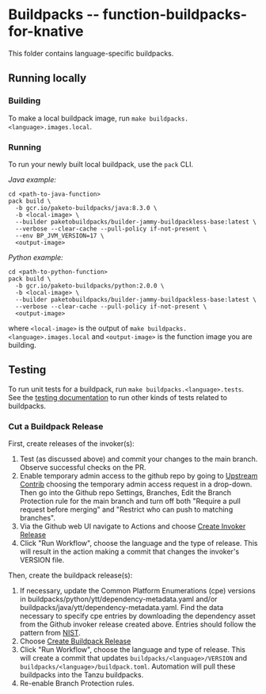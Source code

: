 # Buildpacks -- function-buildpacks-for-knative

This folder contains language-specific buildpacks. 

## Running locally

### Building
To make a local buildpack image, run `make buildpacks.<language>.images.local`.

### Running
To run your newly built local buildpack, use the `pack` CLI. 

_Java example:_ 
```
cd <path-to-java-function>
pack build \
  -b gcr.io/paketo-buildpacks/java:8.3.0 \
  -b <local-image> \
  --builder paketobuildpacks/builder-jammy-buildpackless-base:latest \
  --verbose --clear-cache --pull-policy if-not-present \
  --env BP_JVM_VERSION=17 \
  <output-image>
```

_Python example:_ 
```
cd <path-to-python-function>
pack build \
  -b gcr.io/paketo-buildpacks/python:2.0.0 \
  -b <local-image> \
  --builder paketobuildpacks/builder-jammy-buildpackless-base:latest \
  --verbose --clear-cache --pull-policy if-not-present \
  <output-image>
```

where `<local-image>` is the output of `make buildpacks.<language>.images.local` 
and `<output-image>` is the function image you are building. 

## Testing

To run unit tests for a buildpack, run `make buildpacks.<language>.tests`. See the [testing documentation](/tests/README.md) to run other kinds of tests related to buildpacks.

### Cut a Buildpack Release

First, create releases of the invoker(s):

1. Test (as discussed above) and commit your changes to the main branch. Observe successful checks on the PR.
2. Enable temporary admin access to the github repo by going to [Upstream Contrib](https://upstreamcontrib.eng.vmware.com/oss/#/login) choosing the
   temporary admin access request in a drop-down.  Then go into the Github repo Settings, Branches, Edit the Branch Protection rule for the main branch
   and turn off both "Require a pull request before merging" and "Restrict who can push to matching branches".
3. Via the Github web UI navigate to Actions and choose [Create Invoker Release](https://github.com/vmware-tanzu/function-buildpacks-for-knative/actions/workflows/create-invoker-release.yaml)
4. Click "Run Workflow", choose the language and the type of release. This will result in the action making a commit that changes the invoker's VERSION file.

Then, create the buildpack release(s): 

1. If necessary, update the Common Platform Enumerations (cpe) versions in buildpacks/python/ytt/dependency-metadata.yaml and/or buildpacks/java/ytt/dependency-metadata.yaml.
   Find the data necessary to specify cpe entries by downloading the dependency asset from the Github invoker release created above.
   Entries should follow the pattern from [NIST](https://nvd.nist.gov/products/cpe/search).
2. Choose [Create Buildpack Release](https://github.com/vmware-tanzu/function-buildpacks-for-knative/actions/workflows/create-buildpack-release.yaml)
3. Click "Run Workflow", choose the language and type of release.
   This will create a commit that updates `buildpacks/<language>/VERSION` and `buildpacks/<language>/buildpack.toml`. 
   Automation will pull these buildpacks into the Tanzu buildpacks.
4. Re-enable Branch Protection rules.
